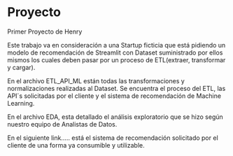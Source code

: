 # Proyecto
Primer Proyecto de Henry

Este trabajo va en consideración a una Startup ficticia que está pidiendo un modelo de recomendación de Streamlit con Dataset suministrado por ellos mismos los cuales deben pasar por un proceso de ETL(extraer, transformar y cargar).

En el archivo ETL_API_ML están todas las transformaciones y normalizaciones realizadas al Dataset. Se encuentra el proceso del ETL, 
las API´s solicitadas por el cliente y el sistema de recomendación de Machine Learning. 

En el archivo EDA, esta detallado el análisis exploratorio que se hizo según nuestro equipo de Analistas de Datos.

En el siguiente link..... está el sistema de recomendación solicitado por el cliente de una forma ya consumible y utilizable.
